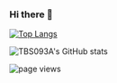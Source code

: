 ### Hi there 👋

<!-- <p align="left" height="130px">
  <a href="https://github.com/TBS093A">
    <img align="" height='100%' src="https://github-readme-stats.vercel.app/api?username=TBS093A&hide_title=true&show_icons=true&include_all_commits=true&line_height=21&bg_color=0000&text_color=2f80ed&count_private=true">
    <img align="" height='100%' src="https://github-readme-stats.vercel.app/api/top-langs/?username=TBS093A&hide_title=true&layout=compact&bg_color=0000&text_color=2f80ed">
  </a>
</p> -->

[![Top Langs](https://github-readme-stats.vercel.app/api/top-langs/?username=TBS093A&langs_count=20&layout=compact&hide=C++,Java,Makefile,css,scss&show_icons=true&title_color=fff&icon_color=79ff97&text_color=9f9f9f&bg_color=151515)](https://github.com/TBS093A/render-app-backend)

![TBS093A's GitHub stats](https://github-readme-stats.vercel.app/api/?username=TBS093A&show_icons=true&title_color=fff&icon_color=79ff97&text_color=9f9f9f&bg_color=151515)

![page views](https://komarev.com/ghpvc/?username=TBS093A&color=brightgreen)

<!--
**TBS093A/TBS093A** is a ✨ _special_ ✨ repository because its `README.md` (this file) appears on your GitHub profile.

Here are some ideas to get you started:

- 🔭 I’m currently working on ...
- 🌱 I’m currently learning ...
- 👯 I’m looking to collaborate on ...
- 🤔 I’m looking for help with ...
- 💬 Ask me about ...
- 📫 How to reach me: ...
- 😄 Pronouns: ...
- ⚡ Fun fact: ...
-->
